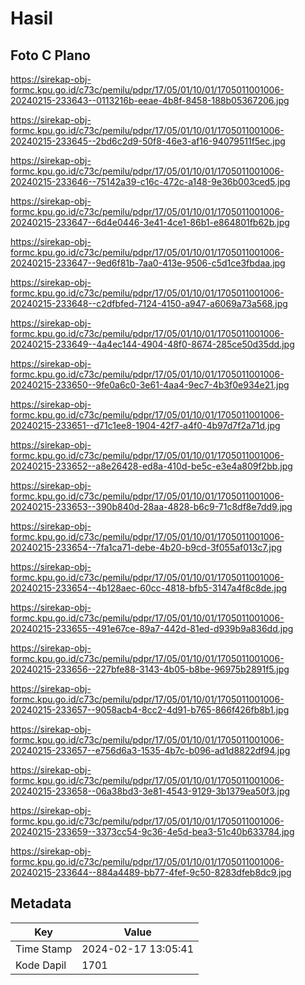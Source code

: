 # Hasil

## Foto C Plano

https://sirekap-obj-formc.kpu.go.id/c73c/pemilu/pdpr/17/05/01/10/01/1705011001006-20240215-233643--0113216b-eeae-4b8f-8458-188b05367206.jpg

https://sirekap-obj-formc.kpu.go.id/c73c/pemilu/pdpr/17/05/01/10/01/1705011001006-20240215-233645--2bd6c2d9-50f8-46e3-af16-94079511f5ec.jpg

https://sirekap-obj-formc.kpu.go.id/c73c/pemilu/pdpr/17/05/01/10/01/1705011001006-20240215-233646--75142a39-c16c-472c-a148-9e36b003ced5.jpg

https://sirekap-obj-formc.kpu.go.id/c73c/pemilu/pdpr/17/05/01/10/01/1705011001006-20240215-233647--6d4e0446-3e41-4ce1-86b1-e864801fb62b.jpg

https://sirekap-obj-formc.kpu.go.id/c73c/pemilu/pdpr/17/05/01/10/01/1705011001006-20240215-233647--9ed6f81b-7aa0-413e-9506-c5d1ce3fbdaa.jpg

https://sirekap-obj-formc.kpu.go.id/c73c/pemilu/pdpr/17/05/01/10/01/1705011001006-20240215-233648--c2dfbfed-7124-4150-a947-a6069a73a568.jpg

https://sirekap-obj-formc.kpu.go.id/c73c/pemilu/pdpr/17/05/01/10/01/1705011001006-20240215-233649--4a4ec144-4904-48f0-8674-285ce50d35dd.jpg

https://sirekap-obj-formc.kpu.go.id/c73c/pemilu/pdpr/17/05/01/10/01/1705011001006-20240215-233650--9fe0a6c0-3e61-4aa4-9ec7-4b3f0e934e21.jpg

https://sirekap-obj-formc.kpu.go.id/c73c/pemilu/pdpr/17/05/01/10/01/1705011001006-20240215-233651--d71c1ee8-1904-42f7-a4f0-4b97d7f2a71d.jpg

https://sirekap-obj-formc.kpu.go.id/c73c/pemilu/pdpr/17/05/01/10/01/1705011001006-20240215-233652--a8e26428-ed8a-410d-be5c-e3e4a809f2bb.jpg

https://sirekap-obj-formc.kpu.go.id/c73c/pemilu/pdpr/17/05/01/10/01/1705011001006-20240215-233653--390b840d-28aa-4828-b6c9-71c8df8e7dd9.jpg

https://sirekap-obj-formc.kpu.go.id/c73c/pemilu/pdpr/17/05/01/10/01/1705011001006-20240215-233654--7fa1ca71-debe-4b20-b9cd-3f055af013c7.jpg

https://sirekap-obj-formc.kpu.go.id/c73c/pemilu/pdpr/17/05/01/10/01/1705011001006-20240215-233654--4b128aec-60cc-4818-bfb5-3147a4f8c8de.jpg

https://sirekap-obj-formc.kpu.go.id/c73c/pemilu/pdpr/17/05/01/10/01/1705011001006-20240215-233655--491e67ce-89a7-442d-81ed-d939b9a836dd.jpg

https://sirekap-obj-formc.kpu.go.id/c73c/pemilu/pdpr/17/05/01/10/01/1705011001006-20240215-233656--227bfe88-3143-4b05-b8be-96975b2891f5.jpg

https://sirekap-obj-formc.kpu.go.id/c73c/pemilu/pdpr/17/05/01/10/01/1705011001006-20240215-233657--9058acb4-8cc2-4d91-b765-866f426fb8b1.jpg

https://sirekap-obj-formc.kpu.go.id/c73c/pemilu/pdpr/17/05/01/10/01/1705011001006-20240215-233657--e756d6a3-1535-4b7c-b096-ad1d8822df94.jpg

https://sirekap-obj-formc.kpu.go.id/c73c/pemilu/pdpr/17/05/01/10/01/1705011001006-20240215-233658--06a38bd3-3e81-4543-9129-3b1379ea50f3.jpg

https://sirekap-obj-formc.kpu.go.id/c73c/pemilu/pdpr/17/05/01/10/01/1705011001006-20240215-233659--3373cc54-9c36-4e5d-bea3-51c40b633784.jpg

https://sirekap-obj-formc.kpu.go.id/c73c/pemilu/pdpr/17/05/01/10/01/1705011001006-20240215-233644--884a4489-bb77-4fef-9c50-8283dfeb8dc9.jpg


## Metadata

| Key        | Value               |
| ---------- | ------------------- |
| Time Stamp | 2024-02-17 13:05:41 |
| Kode Dapil | 1701                |



